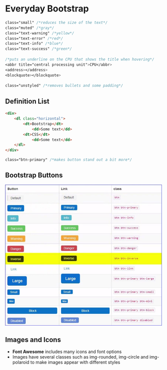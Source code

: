 # Everyday Bootstrap

```css
class="small" /*reduces the size of the text*/
class="muted" /*gray*/
class="text-warning" /*yellow*/
class="text-error" /*red*/
class="text-info" /*blue*/
class="text-success" /*green*/

/*puts an underline on the CPU that shows the title when hovering*/
<abbr title="central processing unit">CPU</abbr>
<address></address>
<blockquote></blockquote>

class="unstyled" /*removes bullets and some padding*/
```

## Definition List

```html
<div>
    <dl class="horizontal">
        <dt>Bootstrap</dt>
            <dd>Some text</dd>
        <dt>CSS</dt>
            <dd>Some text</dd>
    </dl>
</div>
```

```css
class="btn-primary" /*makes button stand out a bit more*/
```

## Bootstrap Buttons

![Bootstrap Buttons](BootstrapButtons.jpg)

## Images and Icons

- **Font Awesome** includes many icons and font options
- Images have several classes such as img-rounded, img-circle and img-polaroid to make images appear with different styles
